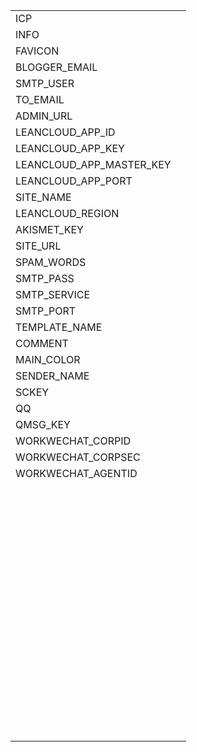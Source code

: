 |                          |      |
| ------------------------ | ---- |
| ICP                      |      |
| INFO                     |      |
| FAVICON                  |      |
| BLOGGER_EMAIL            |      |
| SMTP_USER                |      |
| TO_EMAIL                 |      |
| ADMIN_URL                |      |
| LEANCLOUD_APP_ID         |      |
| LEANCLOUD_APP_KEY        |      |
| LEANCLOUD_APP_MASTER_KEY |      |
| LEANCLOUD_APP_PORT       |      |
| SITE_NAME                |      |
| LEANCLOUD_REGION         |      |
| AKISMET_KEY              |      |
| SITE_URL                 |      |
| SPAM_WORDS               |      |
| SMTP_PASS                |      |
| SMTP_SERVICE             |      |
| SMTP_PORT                |      |
| TEMPLATE_NAME            |      |
| COMMENT                  |      |
| MAIN_COLOR               |      |
| SENDER_NAME              |      |
| SCKEY                    |      |
| QQ                       |      |
| QMSG_KEY                 |      |
| WORKWECHAT_CORPID        |      |
| WORKWECHAT_CORPSEC       |      |
| WORKWECHAT_AGENTID       |      |
|                          |      |
|                          |      |
|                          |      |
|                          |      |
|                          |      |
|                          |      |
|                          |      |
|                          |      |
|                          |      |
|                          |      |
|                          |      |
|                          |      |
|                          |      |
|                          |      |
|                          |      |
|                          |      |
|                          |      |
|                          |      |
|                          |      |
|                          |      |
|                          |      |
|                          |      |
|                          |      |
|                          |      |
|                          |      |
|                          |      |
|                          |      |
|                          |      |
|                          |      |
|                          |      |
|                          |      |
|                          |      |
|                          |      |
|                          |      |
|                          |      |
|                          |      |
|                          |      |
|                          |      |
|                          |      |
|                          |      |
|                          |      |
|                          |      |
|                          |      |
|                          |      |
|                          |      |
|                          |      |
|                          |      |
|                          |      |
|                          |      |
|                          |      |
|                          |      |
|                          |      |
|                          |      |
|                          |      |
|                          |      |
|                          |      |
|                          |      |
|                          |      |
|                          |      |
|                          |      |
|                          |      |
|                          |      |
|                          |      |
|                          |      |
|                          |      |
|                          |      |
|                          |      |
|                          |      |
|                          |      |

